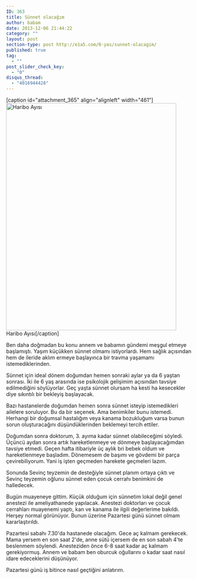 ```yaml
---
ID: 363
title: Sünnet olacağım
author: babam
date: 2013-12-06 21:44:22
category: ""
layout: post
section-type: post http://e1a5.com/0-yas/sunnet-olacagim/
published: true
tag:
  - ""
post_slider_check_key:
  - "0"
disqus_thread:
  - "4016944428"
---
```

[caption id="attachment_365" align="alignleft" width="461"]<a href="http://e1a5.com/wp-content/uploads/2013/12/haribo_ayisi.jpg"><img class=" wp-image-365 " alt="Haribo Ayısı" src="http://e1a5.com/wp-content/uploads/2013/12/haribo_ayisi.jpg" width="461" height="614" /></a> Haribo Ayısı[/caption]

Ben daha doğmadan bu konu annem ve babamın gündemi meşgul etmeye başlamıştı. Yaşım küçükken sünnet olmamı istiyorlardı. Hem sağlık açısından hem de ileride aklım ermeye başlayınca bir travma yaşamamı istemediklerinden.

Sünnet için ideal dönem doğumdan hemen sonraki aylar ya da 6 yaştan sonrası. İki ile 6 yaş arasında ise psikolojik gelişimim açısından tavsiye edilmediğini söylüyorlar. Geç yaşta sünnet olursam ha kesti ha kesecekler diye sıkıntılı bir bekleyiş başlayacak.

Bazı hastanelerde doğumdan hemen sonra sünnet isteyip istemedikleri ailelere soruluyor. Bu da bir seçenek. Ama benimkiler bunu istemedi. Herhangi bir doğumsal hastalığım veya kanama bozukluğum varsa bunun sorun oluşturacağını düşündüklerinden beklemeyi tercih ettiler.

Doğumdan sonra doktorum, 3. ayıma kadar sünnet olabileceğimi söyledi. Üçüncü aydan sonra artık hareketlenmeye ve dönmeye başlayacağımdan tavsiye etmedi. Geçen hafta itibariyle üç aylık bri bebek oldum ve hareketlenmeye başladım. Dönemesem de başımı ve gövdemi bir parça çevirebiliyorum. Yani iş işten geçmeden harekete geçmeleri lazım.

Sonunda Sevinç teyzemin de desteğiyle sünnet planım ortaya çıktı ve Sevinç teyzemin oğlunu sünnet eden çocuk cerrahı benimkini de halledecek.

Bugün muayeneye gittim. Küçük olduğum için sünnetim lokal değil genel anestezi ile ameliyathanede yapılacak. Anestezi doktorları ve çocuk cerrahları muayenemi yaptı, kan ve kanama ile ilgili değerlerime bakıldı. Herşey normal görünüyor. Bunun üzerine Pazartesi günü sünnet olmam kararlaştırıldı.

Pazartesi sabahı 7.30'da hastanede olacağım. Gece aç kalmam gerekecek. Mama yersem en son saat 2'de, anne sütü içersem de en son sabah 4'te beslenmem söylendi. Anesteziden önce 6-8 saat kadar aç kalmam gerekiyormuş. Annem ve babam ben oburcuk oğullarını o kadar saat nasıl idare edeceklerini düşünüyor.

Pazartesi günü iş bitince nasıl geçtiğini anlatırım.
